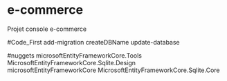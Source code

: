 # e-commerce
Projet console e-commerce

#Code_First
add-migration createDBName
update-database

#nuggets
microsoftEntityFrameworkCore.Tools
MicrosoftEntityFrameworkCore.Sqlite.Design
microsoftEntityFrameworkCore
MicrosoftEntityFrameworkCore.Sqlite.Core
